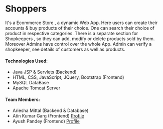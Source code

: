 # Shoppers

It's a Ecommerce Store , a dynamic Web App. Here users can create their accounts & buy products of their choice. One can search their choice of product in respective categories. There is a separate section for Shopkeepers , so they can add, modify or delete products sold by them. Moreover Admins have control over the whole App. Admin can verify a shopkeeper, see details of customers as well as products.

#### Technologies Used:
  - Java JSP & Servlets (Backend)
  - HTML, CSS, JavaScript, JQuery, Bootstrap (Frontend)
  - MySQL DataBase
  - Apache Tomcat Server

#### Team Members:
* Ariesha Mittal (Backend & Database)
* Atin Kumar Garg (Frontend)  [Profile](https://github.com/AKG-0)
* Ayush Pandey (Frontend) [Profile](https://github.com/Ayush-Pandey1024)